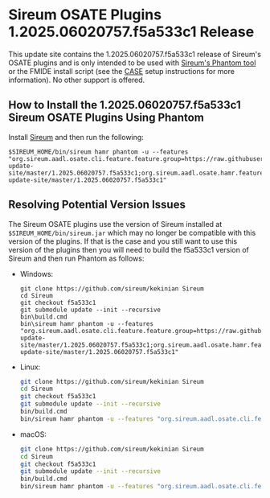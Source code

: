 # Sireum OSATE Plugins 1.2025.06020757.f5a533c1 Release

This update site contains the 1.2025.06020757.f5a533c1 release of Sireum's OSATE plugins and is only
intended to be used with [Sireum's Phantom tool](https://github.com/sireum/phantom)
or the FMIDE install script (see the
[CASE](https://github.com/sireum/case-env#setting-up-fmide-and-hamr-only)
setup instructions for more information). No other support is offered.

## How to Install the 1.2025.06020757.f5a533c1 Sireum OSATE Plugins Using Phantom

Install [Sireum](https://github.com/sireum/kekinian#installing) and then run the following:

```batch
$SIREUM_HOME/bin/sireum hamr phantom -u --features "org.sireum.aadl.osate.cli.feature.feature.group=https://raw.githubusercontent.com/sireum/osate-update-site/master/1.2025.06020757.f5a533c1;org.sireum.aadl.osate.hamr.feature.feature.group=https://raw.githubusercontent.com/sireum/osate-update-site/master/1.2025.06020757.f5a533c1"
```

## Resolving Potential Version Issues

The Sireum OSATE plugins use the version of Sireum installed at ``$SIREUM_HOME/bin/sireum.jar``
which may no longer be compatible with this version of the plugins. If that is the case and
you still want to use this version of the plugins then you will need to build the
f5a533c1 version of Sireum and then run Phantom as follows:

* Windows:

  ```batch
  git clone https://github.com/sireum/kekinian Sireum
  cd Sireum
  git checkout f5a533c1
  git submodule update --init --recursive
  bin\build.cmd
  bin\sireum hamr phantom -u --features "org.sireum.aadl.osate.cli.feature.feature.group=https://raw.githubusercontent.com/sireum/osate-update-site/master/1.2025.06020757.f5a533c1;org.sireum.aadl.osate.hamr.feature.feature.group=https://raw.githubusercontent.com/sireum/osate-update-site/master/1.2025.06020757.f5a533c1"
  ```

* Linux:

  ```bash
  git clone https://github.com/sireum/kekinian Sireum
  cd Sireum
  git checkout f5a533c1
  git submodule update --init --recursive
  bin/build.cmd
  bin/sireum hamr phantom -u --features "org.sireum.aadl.osate.cli.feature.feature.group=https://raw.githubusercontent.com/sireum/osate-update-site/master/1.2025.06020757.f5a533c1;org.sireum.aadl.osate.hamr.feature.feature.group=https://raw.githubusercontent.com/sireum/osate-update-site/master/1.2025.06020757.f5a533c1"
  ```

* macOS:

  ```bash
  git clone https://github.com/sireum/kekinian Sireum
  cd Sireum
  git checkout f5a533c1
  git submodule update --init --recursive
  bin/build.cmd
  bin/sireum hamr phantom -u --features "org.sireum.aadl.osate.cli.feature.feature.group=https://raw.githubusercontent.com/sireum/osate-update-site/master/1.2025.06020757.f5a533c1;org.sireum.aadl.osate.hamr.feature.feature.group=https://raw.githubusercontent.com/sireum/osate-update-site/master/1.2025.06020757.f5a533c1"
  ```

